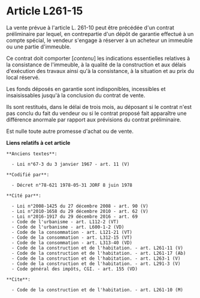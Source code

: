 # Article L261-15

La vente prévue à l'article L. 261-10 peut être précédée d'un contrat préliminaire par lequel, en contrepartie d'un dépôt de
garantie effectué à un compte spécial, le vendeur s'engage à réserver à un acheteur un immeuble ou une partie d'immeuble.

Ce contrat doit comporter [*contenu*] les indications essentielles relatives à la consistance de l'immeuble, à la qualité de
la construction et aux délais d'exécution des travaux ainsi qu'à la consistance, à la situation et au prix du local réservé.

Les fonds déposés en garantie sont indisponibles, incessibles et insaisissables jusqu'à la conclusion du contrat de vente.

Ils sont restitués, dans le délai de trois mois, au déposant si le contrat n'est pas conclu du fait du vendeur ou si le
contrat proposé fait apparaître une différence anormale par rapport aux prévisions du contrat préliminaire.

Est nulle toute autre promesse d'achat ou de vente.

**Liens relatifs à cet article**

	**Anciens textes**:

	  - Loi n°67-3 du 3 janvier 1967 - art. 11 (V)

	**Codifié par**:

	  - Décret n°78-621 1978-05-31 JORF 8 juin 1978

	**Cité par**:

	  - Loi n°2008-1425 du 27 décembre 2008 - art. 90 (V)
	  - Loi n°2010-1658 du 29 décembre 2010 - art. 62 (V)
	  - Loi n°2016-1917 du 29 décembre 2016 - art. 69
	  - Code de l'urbanisme - art. L112-2 (VT)
	  - Code de l'urbanisme - art. L600-1-2 (VD)
	  - Code de la consommation - art. L121-21 (VT)
	  - Code de la consommation - art. L312-15 (VT)
	  - Code de la consommation - art. L313-40 (VD)
	  - Code de la construction et de l'habitation. - art. L261-11 (V)
	  - Code de la construction et de l'habitation. - art. L261-17 (Ab)
	  - Code de la construction et de l'habitation. - art. L263-1 (V)
	  - Code de la construction et de l'habitation. - art. L291-3 (V)
	  - Code général des impôts, CGI. - art. 155 (VD)

	**Cite**:

	  - Code de la construction et de l'habitation. - art. L261-10 (M)
